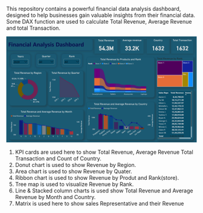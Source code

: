 This repository contains a powerful financial data analysis dashboard, designed to help businesses gain valuable insights from their financial data. Some DAX function are used to calculate Total Revenue, Average Revenue and total Transaction.

![Financial Data Analysis Dashboard](https://github.com/bhawna-sinha/PowerBI/blob/main/financial-data-analyis/Screenshot%202023-07-06%20220753.png?raw=true)

1. KPI cards are used here to show Total Revenue, Average Revenue Total Transaction and Count of Country.
2. Donut chart is used to show Revenue by Region.
3. Area chart is used to show Revenue by Quater.
4. Ribbon chart is used to show Revenue by Produt and Rank(store).
5. Tree map is used to visualize Revenue by Rank.
6. Line & Stacked column charts is used show Total Revenue and Average Revenue by Month and Country.
7. Matrix is used here to show sales Representative and their Revenue